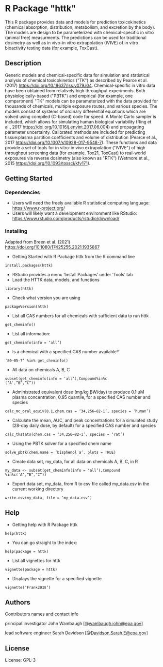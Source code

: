 # R Package "httk"

This R package provides data and models for prediction toxicokinetics (chemical absorption, distribution, metabolism, and excretion by the body). 
The models are design to be parameterized with chemical-specific in vitro (animal free) measurments. The predictions can be used for traditional
dosimetry as well as in vivo-in vitro extrapolation (IVIVE) of in vitro bioactivity testing data (for example, ToxCast).

## Description

Generic models and chemical-specific data for simulation and
statistical analysis of chemical toxicokinetics ("TK") as
described by Pearce et al. (2017) <https://doi.org/10.18637/jss.v079.i04>.
Chemical-specific in vitro data have been obtained from relatively
high throughput experiments. Both physiologically-based ("PBTK")
and empirical (for example, one compartment) "TK" models can be
parameterized with the data provided for thousands of chemicals,
multiple exposure routes, and various species. The models consist
of systems of ordinary differential equations which are solved
using compiled (C-based) code for speed. A Monte Carlo sampler is
included, which allows for simulating human biological variability
(Ring et al., 2017 <https://doi.org/10.1016/j.envint.2017.06.004>)
and propagating parameter uncertainty. Calibrated methods are
included for predicting tissue:plasma partition coefficients and
volume of distribution
(Pearce et al., 2017 <https://doi.org/10.1007/s10928-017-9548-7>).
These functions and data provide a set of tools for
in vitro-in vivo extrapolation ("IVIVE") of high throughput
screening data (for example, Tox21, ToxCast) to real-world
exposures via reverse dosimetry (also known as "RTK")
(Wetmore et al., 2015 <https://doi.org/10.1093/toxsci/kfv171>).

## Getting Started

### Dependencies

* Users will need the freely available R statistical computing language: <https://www.r-project.org/>
* Users will likely want a development environment like RStudio: <https://www.rstudio.com/products/rstudio/download/>

### Installing

Adapted from Breen et al. (2021) <https://doi.org/10.1080/17425255.2021.1935867>
* Getting Started with R Package httk from the R command line
```
install.packages(httk)
```
* RStudio provides a menu ‘Install Packages’ under ‘Tools’ tab
* Load the HTTK data, models, and functions
```
library(httk)
```
* Check what version you are using 
```
packageVersion(httk)
```
* List all CAS numbers for all chemicals with sufficient data to run httk 
```
get_cheminfo()
```
* List all information: 
```
get_cheminfo(info = ‘all’)
```
* Is a chemical with a specified CAS number available? 
```
‘80–05-7’ %in% get_cheminfo()
```
* All data on chemicals A, B, C 
```
subset(get_cheminfo(info = ‘all’),Compound%in%c
(‘A’,”B”,”C”))
```
* Administrated equivalent dose (mg/kg BW/day) to produce 0.1 uM plasma concentration, 0.95
quantile, for a specified CAS number and species
```
calc_mc_oral_equiv(0.1,chem.cas = ‘34,256–82-1’, species = ‘human’)
```
* Calculate the mean, AUC, and peak concentrations for a simulated study (28-day daily dose, by
default) for a specified CAS number and species
```
calc_tkstats(chem.cas = ‘34,256–82-1’, species = ‘rat’)
```
* Using the PBTK solver for a specified chem name 
```
solve_pbtk(chem.name = ‘bisphenol a’, plots = TRUE)
```
* Create data set, my_data, for all data on chemicals A, B, C, in R 
```
my_data <- subset(get_cheminfo(info = ‘all’),Compound %in%c(‘A’,”B”,”C”))
```
* Export data set, my_data, from R to csv file called my_data.csv in the current working directory 
```
write.csv(my_data, file = ‘my_data.csv’)
```



## Help

* Getting help with R Package httk 
```
help(httk)
```
* You can go straight to the index: 
```
help(package = httk)
```
* List all vignettes for httk 
```
vignette(package = httk)
```
* Displays the vignette for a specified vignette 
```
vignette(‘Frank2018’)
```


## Authors

Contributors names and contact info

principal investigator John Wambaugh
[@wambaugh.john@epa.gov]

lead software engineer Sarah Davidson
[@Davidson.Sarah.E@epa.gov]

## License

License: GPL-3
